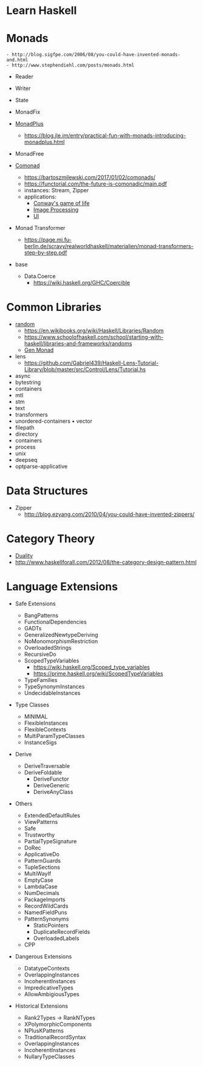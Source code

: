 # Learn Haskell

# Monads
    - http://blog.sigfpe.com/2006/08/you-could-have-invented-monads-and.html
    - http://www.stephendiehl.com/posts/monads.html
- Reader
- Writer
- State
- MonadFix
- [MonadPlus](http://hackage.haskell.org/package/base-4.11.1.0/docs/Control-Monad.html#t:MonadPlus)
    - https://blog.jle.im/entry/practical-fun-with-monads-introducing-monadplus.html
- MonadFree
- [Comonad](https://hackage.haskell.org/package/comonad)
    - https://bartoszmilewski.com/2017/01/02/comonads/
    - https://functorial.com/the-future-is-comonadic/main.pdf
    - instances: Stream, Zipper
    - applications:
        - [Conway's game of life](http://javran.github.io/posts/2014-08-22-comonad-zipper-and-conways-game-of-life.html)
        - [Image Processing](https://jaspervdj.be/posts/2014-11-27-comonads-image-processing.html)
        - [UI](https://speakerd.s3.amazonaws.com/presentations/febc965f713743f18d8d942642e08d72/The_Future_Is_Comonadic_.pdf)
- Monad Transformer
    - https://page.mi.fu-berlin.de/scravy/realworldhaskell/materialien/monad-transformers-step-by-step.pdf

- base
    - Data.Coerce
        - https://wiki.haskell.org/GHC/Coercible

# Common Libraries
- [random](https://hackage.haskell.org/package/random-1.1/docs/System-Random.html)
    - https://en.wikibooks.org/wiki/Haskell/Libraries/Random
    - https://www.schoolofhaskell.com/school/starting-with-haskell/libraries-and-frameworks/randoms
    - [Gen Monad](https://hackage.haskell.org/package/QuickCheck-2.11.3/docs/Test-QuickCheck-Gen.html)
- lens
    - https://github.com/Gabriel439/Haskell-Lens-Tutorial-Library/blob/master/src/Control/Lens/Tutorial.hs
- async
- bytestring
- containers
- mtl
- stm
- text
- transformers
- unordered-containers • vector
- filepath
- directory
- containers
- process
- unix
- deepseq
- optparse-applicative

# Data Structures
- Zipper
    - http://blog.ezyang.com/2010/04/you-could-have-invented-zippers/

# Category Theory
- [Duality](http://blog.ezyang.com/2012/10/duality-for-haskellers/)
- http://www.haskellforall.com/2012/08/the-category-design-pattern.html

# Language Extensions
- Safe Extensions
  - BangPatterns
  - FunctionalDependencies
  - GADTs
  - GeneralizedNewtypeDeriving
  - NoMonomorphismRestriction
  - OverloadedStrings
  - RecursiveDo
  - ScopedTypeVariables
      - https://wiki.haskell.org/Scoped_type_variables
      - https://prime.haskell.org/wiki/ScopedTypeVariables
  - TypeFamilies
  - TypeSynonymInstances
  - UndecidableInstances

- Type Classes
  - MINIMAL
  - FlexibleInstances
  - FlexibleContexts
  - MultiParamTypeClasses
  - InstanceSigs

- Derive
  - DeriveTraversable
  - DeriveFoldable
	- DeriveFunctor
	- DeriveGeneric
	- DeriveAnyClass

- Others
  - ExtendedDefaultRules
  - ViewPatterns
  - Safe
  - Trustworthy
  - PartialTypeSignature
  - DoRec
  - ApplicativeDo
  - PatternGuards
  - TupleSections
  - MultiWayIf
  - EmptyCase
  - LambdaCase
  - NumDecimals
  - PackageImports
  - RecordWildCards
  - NamedFieldPuns
  - PatternSynonyms
	- StaticPointers
	- DuplicateRecordFields
	- OverloadedLabels
  - CPP

- Dangerous Extensions
    - DatatypeContexts
    - OverlappingInstances
    - IncoherentInstances
    - ImpredicativeTypes
    - AllowAmbigiousTypes

- Historical Extensions
  - Rank2Types -> RankNTypes
  - XPolymorphicComponents
  - NPlusKPatterns
  - TraditionalRecordSyntax
  - OverlappingInstances
  - IncoherentInstances
  - NullaryTypeClasses
